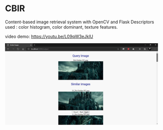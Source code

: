 # CBIR
Content-based image retrieval system with OpenCV and Flask
Descriptors used : color histogram, color dominant, texture features.

video demo: https://youtu.be/L09qW3eJklU

![](snapshot.png)
